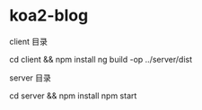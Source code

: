 # koa2-blog

client 目录

cd client && npm install
ng build -op ../server/dist

server 目录

cd server && npm install
npm start
